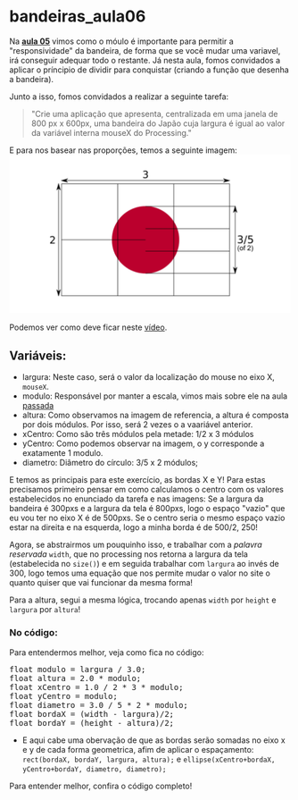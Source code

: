 # bandeiras_aula06
Na [**aula 05**](https://github.com/VaneskaSousa/exercicios-mami/tree/master/bandeiras_aula05) vimos como o móulo é importante para permitir a "responsividade" da bandeira, de forma que se você mudar uma variavel, irá conseguir adequar todo o restante. Já nesta aula, fomos convidados a aplicar o príncipio de dividir para conquistar (criando a função que desenha a bandeira). 

Junto a isso, fomos convidados a realizar a seguinte tarefa:

>"Crie uma aplicação que apresenta, centralizada em uma janela de 800 px x 600px, uma bandeira do Japão cuja largura é igual ao valor da variável interna mouseX do
Processing."

E para nos basear nas proporções, temos a seguinte imagem:
![](https://github.com/VaneskaSousa/exercicios-mami/blob/master/bandeiras_aula06/bandeira_ref_japao.jpg)

Podemos ver como deve ficar neste [vídeo](https://youtu.be/iYl-t2HzeM4).

## Variáveis:
* largura: Neste caso, será o valor da localização do mouse no eixo X, `mouseX`. 
* modulo: Responsável por manter a escala, vimos mais sobre ele na aula [passada](https://github.com/VaneskaSousa/exercicios-mami/tree/master/bandeiras_aula05)
* altura: Como observamos na imagem de referencia, a altura é composta por dois módulos. Por isso, será 2 vezes o a vaariável anterior. 
* xCentro: Como são três módulos pela metade: 1/2 x 3 módulos
* yCentro: Como podemos observar na imagem, o y corresponde a exatamente 1 modulo. 
* diametro: Diâmetro do círculo: 3/5 x 2 módulos;

E temos as principais para este exercício, as bordas X e Y! Para estas precisamos primeiro pensar em como calculamos o centro com os valores estabelecidos no enunciado da tarefa e nas imagens: 
Se a largura da bandeira é 300pxs e a largura da tela é 800pxs, logo o espaço "vazio" que eu vou ter no eixo X é de 500pxs. Se o centro seria o mesmo espaço vazio estar na direita e na esquerda, logo a minha borda é de 500/2, 250! 

Agora, se abstrairmos um pouquinho isso, e trabalhar com a *palavra reservada* `width`, que no processing nos retorna a largura da tela (estabelecida no `size()`) e em seguida trabalhar com `largura` ao invés de 300, logo temos uma equação que nos permite mudar o valor no site o quanto quiser que vai funcionar da mesma forma!

Para a altura, segui a mesma lógica, trocando apenas `width` por `height` e `largura` por `altura`! 

### No código:
Para entendermos melhor, veja como fica no código:

<pre>float modulo = largura / 3.0;
float altura = 2.0 * modulo;
float xCentro = 1.0 / 2 * 3 * modulo;
float yCentro = modulo;
float diametro = 3.0 / 5 * 2 * modulo;
float bordaX = (width - largura)/2;
float bordaY = (height - altura)/2;
</pre>

* E aqui cabe uma obervação de que as bordas serão somadas no eixo x e y de cada forma geometrica, afim de aplicar o espaçamento:
`rect(bordaX, bordaY, largura, altura);` e `ellipse(xCentro+bordaX, yCentro+bordaY, diametro, diametro);`

Para entender melhor, confira o código completo!
